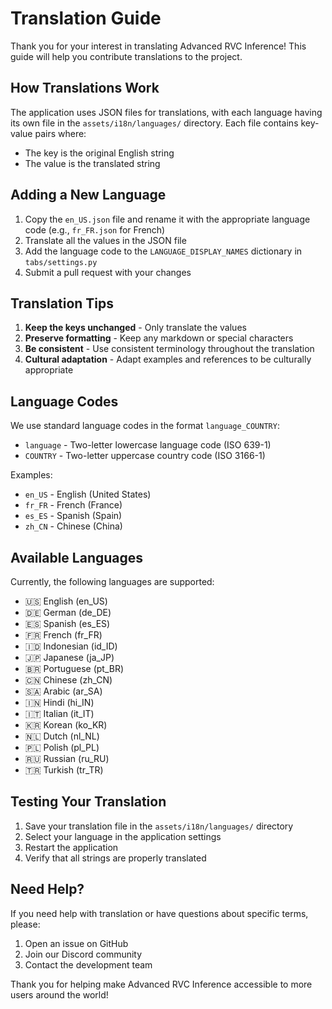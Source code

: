 # Translation Guide

Thank you for your interest in translating Advanced RVC Inference! This guide will help you contribute translations to the project.

## How Translations Work

The application uses JSON files for translations, with each language having its own file in the `assets/i18n/languages/` directory. Each file contains key-value pairs where:
- The key is the original English string
- The value is the translated string

## Adding a New Language

1. Copy the `en_US.json` file and rename it with the appropriate language code (e.g., `fr_FR.json` for French)
2. Translate all the values in the JSON file
3. Add the language code to the `LANGUAGE_DISPLAY_NAMES` dictionary in `tabs/settings.py`
4. Submit a pull request with your changes

## Translation Tips

1. **Keep the keys unchanged** - Only translate the values
2. **Preserve formatting** - Keep any markdown or special characters
3. **Be consistent** - Use consistent terminology throughout the translation
4. **Cultural adaptation** - Adapt examples and references to be culturally appropriate

## Language Codes

We use standard language codes in the format `language_COUNTRY`:
- `language` - Two-letter lowercase language code (ISO 639-1)
- `COUNTRY` - Two-letter uppercase country code (ISO 3166-1)

Examples:
- `en_US` - English (United States)
- `fr_FR` - French (France)
- `es_ES` - Spanish (Spain)
- `zh_CN` - Chinese (China)

## Available Languages

Currently, the following languages are supported:
- 🇺🇸 English (en_US)
- 🇩🇪 German (de_DE)
- 🇪🇸 Spanish (es_ES)
- 🇫🇷 French (fr_FR)
- 🇮🇩 Indonesian (id_ID)
- 🇯🇵 Japanese (ja_JP)
- 🇧🇷 Portuguese (pt_BR)
- 🇨🇳 Chinese (zh_CN)
- 🇸🇦 Arabic (ar_SA)
- 🇮🇳 Hindi (hi_IN)
- 🇮🇹 Italian (it_IT)
- 🇰🇷 Korean (ko_KR)
- 🇳🇱 Dutch (nl_NL)
- 🇵🇱 Polish (pl_PL)
- 🇷🇺 Russian (ru_RU)
- 🇹🇷 Turkish (tr_TR)

## Testing Your Translation

1. Save your translation file in the `assets/i18n/languages/` directory
2. Select your language in the application settings
3. Restart the application
4. Verify that all strings are properly translated

## Need Help?

If you need help with translation or have questions about specific terms, please:
1. Open an issue on GitHub
2. Join our Discord community
3. Contact the development team

Thank you for helping make Advanced RVC Inference accessible to more users around the world!